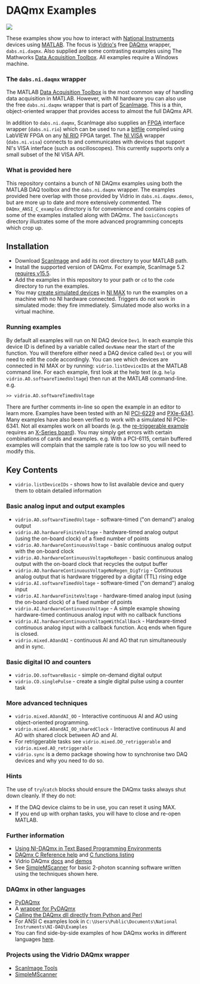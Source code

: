 # DAQmx Examples
<img src="https://github.com/tenss/MatlabDAQmx/blob/master/code/%2Bvidrio/%2Bsync/phase_example.jpg" />

These examples show you how to interact with [National Instruments](http://www.ni.com) devices using [MATLAB](http://www.mathworks.com/).
The focus is  [Vidrio's](http://scanimage.vidriotechnologies.com/display/SIH/ScanImage+Home) free [DAQmx](https://www.ni.com/dataacquisition/nidaqmx.htm) wrapper, `dabs.ni.daqmx`.
Also supplied are some contrasting examples using The Mathworks [Data Acquisition Toolbox](https://www.mathworks.com/help/daq/). 
All examples require a Windows machine. 


### The `dabs.ni.daqmx` wrapper
The MATLAB [Data Acquisition Toolbox](https://www.mathworks.com/products/daq.html) is the most common way of handling data acquisition in MATLAB. 
However, with NI hardware you can also use the free `dabs.ni.daqmx` wrapper that is part of [ScanImage](http://www.vidriotechnologies.com/).
This is a thin, object-oriented wrapper that provides access to almost the full DAQmx API.

In addition to `dabs.ni.daqmx`, ScanImage also supplies an [FPGA](http://www.ni.com/fpga/) interface wrapper (`dabs.ni.rio`) which can be used to run a [bitfile](http://www.ni.com/white-paper/9640/en/) compiled using LabVIEW FPGA on any [NI RIO](http://www.ni.com/academic/students/learn-rio/what-is/) FPGA target. 
The [NI VISA](https://www.ni.com/visa/) wrapper (`dabs.ni.visa`) connects to and communicates with devices that support NI's VISA interface (such as oscilloscopes). 
This currently supports only a small subset of the NI VISA API.


### What is provided here
This repository contains a bunch of NI DAQmx examples using both the MATLAB DAQ toolbox and the `dabs.ni.daqmx` wrapper. 
The examples provided here overlap with those provided by Vidrio in `dabs.ni.daqmx.demos`, but are more up to date and more extensively commented. 
The `DAQmx_ANSI_C_examples` directory is for convenience and contains copies of some of the examples installed along with DAQmx.
The `basicConcepts` directory illustrates some of the more advanced programming concepts which crop up. 


## Installation

* Download [ScanImage](http://scanimage.vidriotechnologies.com/display/SIH/ScanImage+Home) and add its root directory to your MATLAB path.
* Install the supported version of DAQmx. For example, ScanImage 5.2 [requires v15.5](http://scanimage.vidriotechnologies.com/display/SI2016/Software+Version+Compatibility).
* Add the examples in this repository to your path or `cd` to the `code` directory to run the examples.
* You may [create simulated devices](http://www.ni.com/tutorial/3698/en/) in [NI MAX](http://digital.ni.com/public.nsf/allkb/71544521BDE34FFB86256FCF005F4FB6) to run the examples on a machine with no NI hardware connected. 
Triggers do not work in simulated mode: they fire immediately.
Simulated mode also works in a virtual machine. 


### Running examples
By default all examples will run on NI DAQ device `Dev1`.
In each example this device ID is defined by a variable called `devName` near the start of the function. 
You will therefore either need a DAQ device called `Dev1` or you will need to edit the code accordingly. 
You can see which devices are connected in NI MAX or by running: `vidrio.listDeviceIDs` at the MATLAB command line. 
For each example, first look at the help text (e.g. `help vidrio.AO.softwareTimedVoltage`) then run at the MATLAB command-line. e.g. 

```
>> vidrio.AO.softwareTimedVoltage
```

There are further comments in-line so open the example in an editor to learn more.
Examples have been tested with an NI [PCI-6229](http://www.ni.com/en-us/support/model.pci-6229.html) and [PXIe-6341](http://www.ni.com/documentation/en/pxi-multifunction-io-module/latest/pxie-6341/overview/). 
Many examples have also been verified to work with a simulated NI PCIe-6341. 
Not all examples work on all boards (e.g. the [re-triggerable example](https://github.com/tenss/MatlabDAQmx/blob/master/code/%2Bvidrio/%2Bmixed/DO_retriggerable.m) requires an [X-Series board](http://www.ni.com/xseries/)). 
You may simply get errors with certain combinations of cards and examples. 
e.g. With a PCI-6115, certain buffered examples will complain that the sample rate is too low so you will need to modify this. 


## Key Contents

* `vidrio.listDeviceIDs` - shows how to list available device and query them to obtain detailed information


### Basic analog input and output examples
* `vidrio.AO.softwareTimedVoltage` - software-timed ("on demand") analog output
* `vidrio.AO.hardwareFiniteVoltage` - hardware-timed analog output (using the on-board clock) of a fixed number of points
* `vidrio.AO.hardwareContinuousVoltage` - basic continuous analog output with the on-board clock
* `vidrio.AO.hardwareContinuousVoltageNoRegen` - basic continuous analog output with the on-board clock that recycles the output buffer
* `vidrio.AO.hardwareContinuousVoltageNoRegen_DigTrig` - Continuous analog output that is hardware triggered by a digital (TTL) rising edge
* `vidrio.AI.softwareTimedVoltage` - software-timed ("on demand") analog input
* `vidrio.AI.hardwareFiniteVoltage` - hardware-timed analog input (using the on-board clock) of a fixed number of points
* `vidrio.AI.hardwareContinuousVoltage` -  A simple example showing hardware-timed continuous analog input with no callback functions
* `vidrio.AI.hardwareContinuousVoltageWithCallBack` -  Hardware-timed continuous analog input with a callback function. Acq ends when figure is closed.
* `vidrio.mixed.AOandAI` - continuous AI and AO that run simultaneously and in sync. 

### Basic digital IO and counters
* `vidrio.DO.softwareBasic` - simple on-demand digital output
* `vidrio.CO.singlePulse` - create a single digital pulse using a counter task

### More advanced techniques
* `vidrio.mixed.AOandAI_OO` - Interactive continuous AI and AO using object-oriented programming.
* `vidrio.mixed.AOandAI_OO_sharedClock` - Interactive continuous AI and AO with shared clock between AO and AI.
* For retriggerable tasks see `vidrio.mixed.DO_retriggerable` and `vidrio.mixed.AO_retriggerable`
* `vidrio.sync` is a demo package showing how to synchronise two DAQ devices and why you need to do so. 

### Hints
The use of `try`/`catch` blocks should ensure the DAQmx tasks always shut down cleanly. 
If they do not:
* If the DAQ device claims to be in use, you can reset it using MAX. 
* If you end up with orphan tasks, you will have to close and re-open MATLAB. 

### Further information 
* [Using NI-DAQmx in Text Based Programming Environments](http://www.ni.com/tutorial/5409/en/)
* [DAQmx C Reference help](http://zone.ni.com/reference/en-XX/help/370471AE-01/) and [C functions listing](http://zone.ni.com/reference/en-XX/help/370471AE-01/TOC3.htm)
* Vidrio DAQmx [docs](http://scanimage.vidriotechnologies.com/display/API/Hardware+Support+Package+%28dabs%29+-+ni+-+daqmx) and [demos](http://scanimage.vidriotechnologies.com/display/API/Hardware+Support+Package+%28dabs%29+-+ni+-+daqmx+-+demos)
* See [SimpleMScanner](https://github.com/tenss/SimpleMScanner) for basic 2-photon scanning software written using the techniques shown here. 

### DAQmx in other languages
* [PyDAQmx](https://pythonhosted.org/PyDAQmx/index.html)
* A [wrapper for PyDAQmx](https://github.com/petebachant/daqmx)
* [Calling the DAQmx dll directly from Python and Perl](http://www.ni.com/white-paper/8911/en/)
* For ANSI C examples look in `C:\Users\Public\Documents\National Instruments\NI-DAQ\Examples`
* You can find side-by-side examples of how DAQmx works in different languages [here](http://www.ni.com/product-documentation/2835/en/).

### Projects using the Vidrio DAQmx wrapper
* [ScanImage Tools](https://github.com/BaselLaserMouse/ScanImageTools)
* [SimpleMScanner](https://github.com/tenss/SimpleMScanner)
